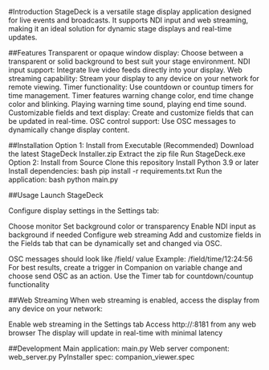 #Introduction
StageDeck is a versatile stage display application designed for live events and broadcasts. It supports NDI input and web streaming, making it an ideal solution for dynamic stage displays and real-time updates.

##Features
Transparent or opaque window display: Choose between a transparent or solid background to best suit your stage environment.
NDI input support: Integrate live video feeds directly into your display.
Web streaming capability: Stream your display to any device on your network for remote viewing.
Timer functionality: Use countdown or countup timers for time management.
Timer features warning change color, end time change color and blinking. Playing warning time sound, playing end time sound.
Customizable fields and text display: Create and customize fields that can be updated in real-time.
OSC control support: Use OSC messages to dynamically change display content.


##Installation
Option 1: Install from Executable (Recommended)
Download the latest StageDeck Installer.zip
Extract the zip file
Run StageDeck.exe
Option 2: Install from Source
Clone this repository
Install Python 3.9 or later
Install dependencies:
bash
pip install -r requirements.txt
Run the application:
bash
python main.py


##Usage
Launch StageDeck

Configure display settings in the Settings tab:

Choose monitor
Set background color or transparency
Enable NDI input as background if needed
Configure web streaming
Add and customize fields in the Fields tab that can be dynamically set and changed via OSC.

OSC messages should look like /field/<field-id> value
Example: /field/time/12:24:56
For best results, create a trigger in Companion on variable change and choose send OSC as an action.
Use the Timer tab for countdown/countup functionality

##Web Streaming
When web streaming is enabled, access the display from any device on your network:

Enable web streaming in the Settings tab
Access http://<computer-ip>:8181 from any web browser
The display will update in real-time with minimal latency

##Development
Main application: main.py
Web server component: web_server.py
PyInstaller spec: companion_viewer.spec
